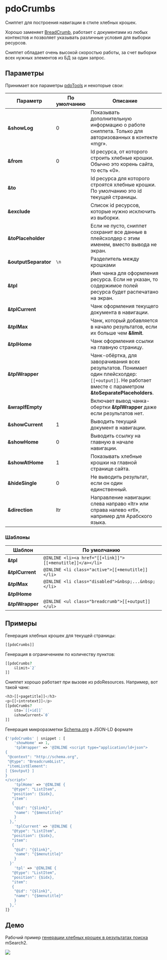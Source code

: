 # pdoCrumbs

Сниппет для построения навигации в стиле хлебных крошек.

Хорошо заменяет [BreadCrumb][1], работает с документами из любых контекстов и позволяет указывать различные условия для выборки ресурсов.

Сниппет обладает очень высокой скоростью работы, за счет выборки всех нужных элементов из БД за один запрос.

## Параметры

Принимает все параметры [pdoTools][2] и некоторые свои:

| Параметр             | По умолчанию | Описание                                                                                                                                                 |
| -------------------- | ------------ | -------------------------------------------------------------------------------------------------------------------------------------------------------- |
| **&showLog**         | 0            | Показывать дополнительную информацию о работе сниппета. Только для авторизованных в контекте «mgr».                                                      |
| **&from**            | 0            | Id ресурса, от которого строить хлебные крошки. Обычно это корень сайта, то есть «0».                                                                    |
| **&to**              |              | Id ресурса для которого строятся хлебные крошки. По умолчанию это id текущей страницы.                                                                   |
| **&exclude**         |              | Список id ресурсов, которые нужно исключить из выборки.                                                                                                  |
| **&toPlaceholder**   |              | Если не пусто, сниппет сохранит все данные в плейсхолдер с этим именем, вместо вывода не экран.                                                          |
| **&outputSeparator** | `\n`         | Разделитель между крошками                                                                                                                               |
| **&tpl**             |              | Имя чанка для оформления ресурса. Если не указан, то содержимое полей ресурса будет распечатано на экран.                                                |
| **&tplCurrent**      |              | Чанк оформления текущего документа в навигации.                                                                                                          |
| **&tplMax**          |              | Чанк, который добавляется в начало результатов, если их больше чем **&limit**.                                                                           |
| **&tplHome**         |              | Чанк оформления ссылки на главную страницу.                                                                                                              |
| **&tplWrapper**      |              | Чанк-обёртка, для заворачивания всех результатов. Понимает один плейсхолдер: `[[+output]]`. Не работает вместе с параметром **&toSeparatePlaceholders**. |
| **&wrapIfEmpty**     |              | Включает вывод чанка-обертки **&tplWrapper** даже если результатов нет.                                                                                  |
| **&showCurrent**     | 1            | Выводить текущий документ в навигации.                                                                                                                   |
| **&showHome**        | 0            | Выводить ссылку на главную в начале навигации.                                                                                                           |
| **&showAtHome**      | 1            | Показывать хлебные крошки на главной странице сайта.                                                                                                     |
| **&hideSingle**      | 0            | Не выводить результат, если он один единственный.                                                                                                        |
| **&direction**       | ltr          | Направление навигации: слева направо «ltr» или справа налево «rtl», например для Арабского языка.                                                        |

### Шаблоны

| Шаблон          | По умолчанию                                              |
| --------------- | --------------------------------------------------------- |
| **&tpl**        | `@INLINE <li><a href="[[+link]]">[[+menutitle]]</a></li>` |
| **&tplCurrent** | `@INLINE <li class="active">[[+menutitle]]</li>`          |
| **&tplMax**     | `@INLINE <li class="disabled">&nbsp;...&nbsp;</li>`       |
| **&tplHome**    | ` `                                                       |
| **&tplWrapper** | `@INLINE <ul class="breadcrumb">[[+output]]</ul>`         |

## Примеры

Генерация хлебных крошек для текущей страницы:

``` php
[[pdoCrumbs]]
```

Генерация в ограничением по количеству пунктов:

``` php
[[pdoCrumbs?
    &limit=`2`
]]
```

Сниппет хорошо работает при вызове из pdoResources. Например, вот такой чанк:

``` php
<h3>[[+pagetitle]]</h3>
<p>[[+introtext]]</p>
[[pdoCrumbs?
    &to=`[[+id]]`
    &showCurrent=`0`
]]
```

Генерация микроразметки [Schema.org](http://Schema.org) в JSON-LD формате

```php
{'!pdoCrumbs' | snippet : [
    'showHome' => 1,
    'tplWrapper' => '@INLINE <script type="application/ld+json">
{
 "@context": "http://schema.org",
 "@type": "BreadcrumbList",
 "itemListElement":
[ {$output} ]
}
</script>'
    'tplHome' => '@INLINE {
   "@type": "ListItem",
   "position": {$idx},
   "item":
   {
    "@id": "{$link}",
    "name": "{$menutitle}"
    }
  },'
    'tplCurrent' => '@INLINE {
   "@type": "ListItem",
   "position": {$idx},
   "item":
   {
    "@id": "{$link}",
    "name": "{$menutitle}"
    }
  }'
    'tpl' => '@INLINE {
   "@type": "ListItem",
   "position": {$idx},
   "item":
   {
    "@id": "{$link}",
    "name": "{$menutitle}"
    }
  },'
]}
```

## Демо

Рабочий пример [генерации хлебных крошек в результатах поиска][3] mSearch2.

[![](https://file.modx.pro/files/a/f/4/af4033fffb71ad040e3ff2f6c01d9bf5s.jpg)](https://file.modx.pro/files/a/f/4/af4033fffb71ad040e3ff2f6c01d9bf5.png)

[1]: http://rtfm.modx.com/extras/revo/breadcrumb
[2]: /ru/01_Компоненты/01_pdoTools/04_Общие_параметры.md
[3]: https://modx.pro/search?query=pdotools
